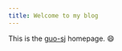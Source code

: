 ```yaml
---
title: Welcome to my blog
---
```


This is the [guo-sj](https://github.com/guo-sj) homepage. :smile:
